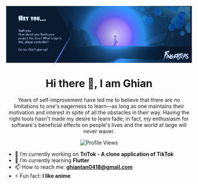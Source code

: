 <img src="https://github.com/Fingertips18/Fingertips18/blob/main/980x300.png" align="center" alt="Banner" />
<h1 align="center">Hi there 👋, I am Ghian</h1>
<p align="center">Years of self-improvement have led me to believe that there are no limitations to one's eagerness to learn—as long as one maintains their motivation and interest in spite of all the obstacles in their way. Having the right tools hasn't made my desire to learn fade; in fact, my enthusiasm for software's beneficial effects on people's lives and the world at large will never waver.</p>


<p align="center"><img src="https://komarev.com/ghpvc/?username=Fingertips18&style=for-the-badge&color=green" alt="Profile Views" /></p>

- 🔭 I’m currently working on **TriTok - A clone application of TikTok**
- 🌱 I’m currently learning **Flutter**
- 📫 How to reach me: **ghiantan0418@gmail.com**
- ⚡ Fun fact: **I like anime**
